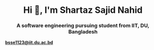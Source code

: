 <h1 align="center">Hi 👋, I'm Shartaz Sajid Nahid</h1>
<h3 align="center">A software engineering pursuing student from IIT, DU, Bangladesh</h3>

**bsse1123@iit.du.ac.bd**
